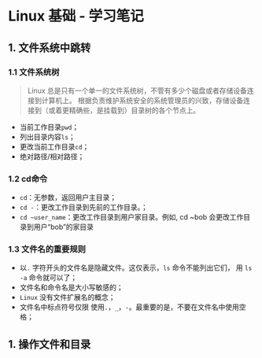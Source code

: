 # Linux 基础 - 学习笔记
## 1. 文件系统中跳转

### 1.1 文件系统树
>Linux 总是只有一个单一的文件系统树，不管有多少个磁盘或者存储设备连接到计算机上。 根据负责维护系统安全的系统管理员的兴致，存储设备连接到（或着更精确些，是挂载到）目录树的各个节点上。

- 当前工作目录`pwd`；
- 列出目录内容`ls`；
- 更改当前工作目录`cd`；
- 绝对路径/相对路径；

### 1.2 cd命令
- `cd`：无参数，返回用户主目录；
- `cd -`：更改工作目录到先前的工作目录。；
- `cd ~user_name`：更改工作目录到用户家目录。例如, cd ~bob 会更改工作目录到用户“bob”的家目录

### 1.3 文件名的重要规则
- 以`.` 字符开头的文件名是隐藏文件。这仅表示，`ls` 命令不能列出它们， 用 `ls -a` 命令就可以了；
- 文件名和命令名是大小写敏感的；
- `Linux` 没有文件扩展名的概念；
- 文件名中标点符号仅限 使用`.`，`_`，`-`。最重要的是，不要在文件名中使用空格；

## 1. 操作文件和目录
